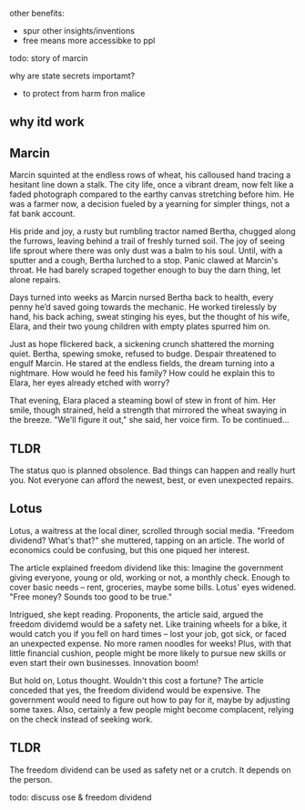 

other benefits:
- spur other insights/inventions
- free means more accessibke to ppl

todo: story of marcin

why are state secrets importamt? 
- to protect from harm fron malice

## why itd work


## Marcin
Marcin squinted at the endless rows of wheat, his calloused hand tracing a hesitant line down a stalk. The city life, once a vibrant dream, now felt like a faded photograph compared to the earthy canvas stretching before him. He was a farmer now, a decision fueled by a yearning for simpler things, not a fat bank account.

His pride and joy, a rusty but rumbling tractor named Bertha, chugged along the furrows, leaving behind a trail of freshly turned soil. The joy of seeing life sprout where there was only dust was a balm to his soul. Until, with a sputter and a cough, Bertha lurched to a stop. Panic clawed at Marcin's throat. He had barely scraped together enough to buy the darn thing, let alone repairs.

Days turned into weeks as Marcin nursed Bertha back to health, every penny he’d saved going towards the mechanic. He worked tirelessly by hand, his back aching, sweat stinging his eyes, but the thought of his wife, Elara, and their two young children with empty plates spurred him on.

Just as hope flickered back, a sickening crunch shattered the morning quiet. Bertha, spewing smoke, refused to budge. Despair threatened to engulf Marcin. He stared at the endless fields, the dream turning into a nightmare. How would he feed his family? How could he explain this to Elara, her eyes already etched with worry?

That evening, Elara placed a steaming bowl of stew in front of him. Her smile, though strained, held a strength that mirrored the wheat swaying in the breeze. "We'll figure it out," she said, her voice firm. To be continued...

## TLDR
The status quo is planned obsolence. Bad things can happen and really hurt you. Not everyone can afford the newest, best, or even unexpected repairs.


## Lotus
Lotus, a waitress at the local diner, scrolled through social media. "Freedom dividend? What's that?" she muttered, tapping on an article.  The world of economics could be confusing, but this one piqued her interest. 

The article explained freedom dividend like this: Imagine the government giving everyone, young or old, working or not, a monthly check.  Enough to cover basic needs – rent, groceries, maybe some bills.  Lotus' eyes widened.  "Free money? Sounds too good to be true."

Intrigued, she kept reading.  Proponents, the article said, argued the freedom dividemd would be a safety net. Like training wheels for a bike, it would catch you if you fell on hard times – lost your job, got sick, or faced an unexpected expense.  No more ramen noodles for weeks! Plus, with that little financial cushion, people might be more likely to pursue new skills or even start their own businesses. Innovation boom! 

But hold on, Lotus thought.  Wouldn't this cost a fortune? The article conceded that yes, the freedom dividend would be expensive. The government would need to figure out how to pay for it, maybe by adjusting some taxes.  Also, certainly a few people might become complacent, relying on the check instead of seeking work. 

## TLDR
The freedom dividend can be used as safety net or a crutch. It depends on the person.


todo: discuss ose & freedom dividend

